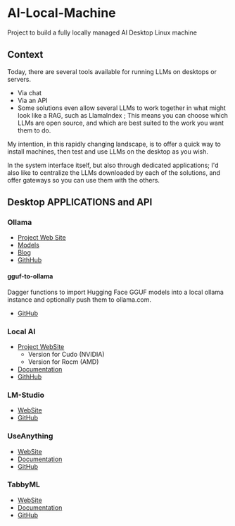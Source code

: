 # AI-Local-Machine
Project to build a fully locally managed AI Desktop Linux machine
## Context
Today, there are several tools available for running LLMs on desktops or servers. 
- Via chat 
- Via an API 
- Some solutions even allow several LLMs to work together in what might look like a RAG, such as LlamaIndex ;
This means you can choose which LLMs are open source, and which are best suited to the work you want them to do.

My intention, in this rapidly changing landscape, is to offer a quick way to install machines, then test and use LLMs on the desktop as you wish.  

In the system interface itself, but also through dedicated applications; 
I'd also like to centralize the LLMs downloaded by each of the solutions, and offer gateways so you can use them with the others.

## Desktop APPLICATIONS and API

### Ollama
- [Project Web Site](https://ollama.com/)
- [Models](https://ollama.com/library)
- [Blog](https://ollama.com/blog)
- [GithHub](https://github.com/ollama/ollama)
  
#### gguf-to-ollama
Dagger functions to import Hugging Face GGUF models into a local ollama instance and optionally push them to ollama.com.
- [GitHub](https://github.com/adrienbrault/hf-gguf-to-ollama)

### Local AI
- [Project WebSite](https://localai.io)
  - Version for Cudo (NVIDIA)
  - Version for Rocm (AMD)    
- [Documentation](https://localai.io/docs/)
- [GithHub](https://github.com/mudler/LocalAI)
  
### LM-Studio
- [WebSite](https://lmstudio.ai/)
- [GitHub](https://github.com/lmstudio-ai)

### UseAnything
- [WebSite](https://useanything.com/)
- [Documentation](https://docs.useanything.com/)
- [GitHub](https://github.com/Mintplex-Labs/anything-llm)

### TabbyML
- [WebSite](https://tabby.tabbyml.com/)
- [Documentation](https://tabby.tabbyml.com/docs/getting-started)
- [GitHub](https://github.com/TabbyML/tabby)
